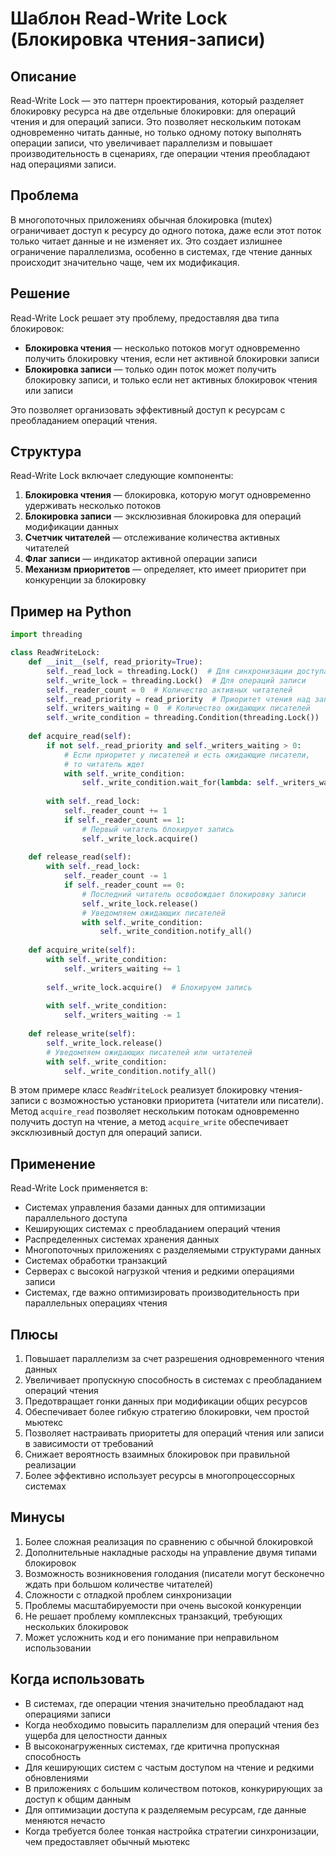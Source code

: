 # Шаблон Read-Write Lock (Блокировка чтения-записи)

## Описание
Read-Write Lock — это паттерн проектирования, который разделяет блокировку ресурса на две отдельные блокировки: для операций чтения и для операций записи. Это позволяет нескольким потокам одновременно читать данные, но только одному потоку выполнять операции записи, что увеличивает параллелизм и повышает производительность в сценариях, где операции чтения преобладают над операциями записи.

## Проблема
В многопоточных приложениях обычная блокировка (mutex) ограничивает доступ к ресурсу до одного потока, даже если этот поток только читает данные и не изменяет их. Это создает излишнее ограничение параллелизма, особенно в системах, где чтение данных происходит значительно чаще, чем их модификация.

## Решение
Read-Write Lock решает эту проблему, предоставляя два типа блокировок:
- **Блокировка чтения** — несколько потоков могут одновременно получить блокировку чтения, если нет активной блокировки записи
- **Блокировка записи** — только один поток может получить блокировку записи, и только если нет активных блокировок чтения или записи

Это позволяет организовать эффективный доступ к ресурсам с преобладанием операций чтения.

## Структура
Read-Write Lock включает следующие компоненты:
1. **Блокировка чтения** — блокировка, которую могут одновременно удерживать несколько потоков
2. **Блокировка записи** — эксклюзивная блокировка для операций модификации данных
3. **Счетчик читателей** — отслеживание количества активных читателей
4. **Флаг записи** — индикатор активной операции записи
5. **Механизм приоритетов** — определяет, кто имеет приоритет при конкуренции за блокировку

## Пример на Python

```python
import threading

class ReadWriteLock:
    def __init__(self, read_priority=True):
        self._read_lock = threading.Lock()  # Для синхронизации доступа к счетчикам
        self._write_lock = threading.Lock()  # Для операций записи
        self._reader_count = 0  # Количество активных читателей
        self._read_priority = read_priority  # Приоритет чтения над записью
        self._writers_waiting = 0  # Количество ожидающих писателей
        self._write_condition = threading.Condition(threading.Lock())  # Для ожидания писателей
    
    def acquire_read(self):
        if not self._read_priority and self._writers_waiting > 0:
            # Если приоритет у писателей и есть ожидающие писатели,
            # то читатель ждет
            with self._write_condition:
                self._write_condition.wait_for(lambda: self._writers_waiting == 0)
        
        with self._read_lock:
            self._reader_count += 1
            if self._reader_count == 1:
                # Первый читатель блокирует запись
                self._write_lock.acquire()
    
    def release_read(self):
        with self._read_lock:
            self._reader_count -= 1
            if self._reader_count == 0:
                # Последний читатель освобождает блокировку записи
                self._write_lock.release()
                # Уведомляем ожидающих писателей
                with self._write_condition:
                    self._write_condition.notify_all()
    
    def acquire_write(self):
        with self._write_condition:
            self._writers_waiting += 1
        
        self._write_lock.acquire()  # Блокируем запись
        
        with self._write_condition:
            self._writers_waiting -= 1
    
    def release_write(self):
        self._write_lock.release()
        # Уведомляем ожидающих писателей или читателей
        with self._write_condition:
            self._write_condition.notify_all()
```

В этом примере класс `ReadWriteLock` реализует блокировку чтения-записи с возможностью установки приоритета (читатели или писатели). Метод `acquire_read` позволяет нескольким потокам одновременно получить доступ на чтение, а метод `acquire_write` обеспечивает эксклюзивный доступ для операций записи.

## Применение
Read-Write Lock применяется в:
- Системах управления базами данных для оптимизации параллельного доступа
- Кеширующих системах с преобладанием операций чтения
- Распределенных системах хранения данных
- Многопоточных приложениях с разделяемыми структурами данных
- Системах обработки транзакций
- Серверах с высокой нагрузкой чтения и редкими операциями записи
- Системах, где важно оптимизировать производительность при параллельных операциях чтения

## Плюсы
1. Повышает параллелизм за счет разрешения одновременного чтения данных
2. Увеличивает пропускную способность в системах с преобладанием операций чтения
3. Предотвращает гонки данных при модификации общих ресурсов
4. Обеспечивает более гибкую стратегию блокировки, чем простой мьютекс
5. Позволяет настраивать приоритеты для операций чтения или записи в зависимости от требований
6. Снижает вероятность взаимных блокировок при правильной реализации
7. Более эффективно использует ресурсы в многопроцессорных системах

## Минусы
1. Более сложная реализация по сравнению с обычной блокировкой
2. Дополнительные накладные расходы на управление двумя типами блокировок
3. Возможность возникновения голодания (писатели могут бесконечно ждать при большом количестве читателей)
4. Сложности с отладкой проблем синхронизации
5. Проблемы масштабируемости при очень высокой конкуренции
6. Не решает проблему комплексных транзакций, требующих нескольких блокировок
7. Может усложнить код и его понимание при неправильном использовании

## Когда использовать
- В системах, где операции чтения значительно преобладают над операциями записи
- Когда необходимо повысить параллелизм для операций чтения без ущерба для целостности данных
- В высоконагруженных системах, где критична пропускная способность
- Для кеширующих систем с частым доступом на чтение и редкими обновлениями
- В приложениях с большим количеством потоков, конкурирующих за доступ к общим данным
- Для оптимизации доступа к разделяемым ресурсам, где данные меняются нечасто
- Когда требуется более тонкая настройка стратегии синхронизации, чем предоставляет обычный мьютекс